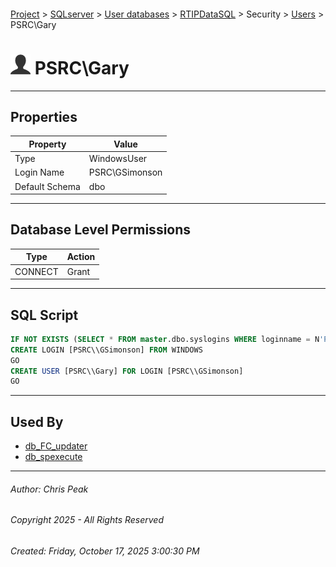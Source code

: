 #### 

[Project](../../../../../index.md) > [SQLserver](../../../../index.md) > [User databases](../../../index.md) > [RTIPDataSQL](../../index.md) > Security > [Users](Users.md) > PSRC\\Gary

# ![Users](../../../../../Images/User32.png) PSRC\\Gary

---

## <a name="#properties"></a>Properties

| Property | Value |
|---|---|
| Type | WindowsUser |
| Login Name | PSRC\\GSimonson |
| Default Schema | dbo |


---

## <a name="#databaselevelpermissions"></a>Database Level Permissions

| Type | Action |
|---|---|
| CONNECT | Grant |


---

## <a name="#sqlscript"></a>SQL Script

```sql
IF NOT EXISTS (SELECT * FROM master.dbo.syslogins WHERE loginname = N'PSRC\\GSimonson')
CREATE LOGIN [PSRC\\GSimonson] FROM WINDOWS
GO
CREATE USER [PSRC\\Gary] FOR LOGIN [PSRC\\GSimonson]
GO

```


---

## <a name="#usedby"></a>Used By

* [db_FC_updater](../Roles/Database_Roles/dbo_db_FC_updater.md)
* [db_spexecute](../Roles/Database_Roles/dbo_db_spexecute.md)


---

###### Author:  Chris Peak

###### Copyright 2025 - All Rights Reserved

###### Created: Friday, October 17, 2025 3:00:30 PM

